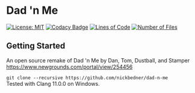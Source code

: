 # Dad 'n Me

[![License: MIT](https://img.shields.io/badge/License-MIT-yellow.svg)](https://opensource.org/licenses/MIT)
[![Codacy Badge](https://app.codacy.com/project/badge/Grade/537531f30f60456c8cf0deab5db13c72)](https://www.codacy.com/gh/nickbedner/dad-n-me/dashboard?utm_source=github.com&amp;utm_medium=referral&amp;utm_content=nickbedner/dad-n-me&amp;utm_campaign=Badge_Grade)
[![Lines of Code](https://tokei.rs/b1/github/nickbedner/dad-n-me?category=lines)](https://github.com/XAMPPRocky/tokei)
[![Number of Files](https://tokei.rs/b1/github/nickbedner/dad-n-me?category=files)](https://github.com/XAMPPRocky/tokei)

## Getting Started

An open source remake of Dad 'n Me by Dan, Tom, Dustball, and Stamper
https://www.newgrounds.com/portal/view/254456

`git clone --recursive https://github.com/nickbedner/dad-n-me`  
Tested with Clang 11.0.0 on Windows.
